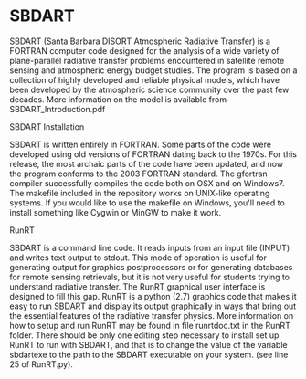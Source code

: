 # SBDART

SBDART (Santa Barbara DISORT Atmospheric Radiative Transfer) is a FORTRAN computer code designed for the analysis of a wide variety of plane-parallel radiative transfer problems encountered in satellite remote sensing and atmospheric energy budget studies. The program is based on a collection of highly developed and reliable physical models, which have been developed by the atmospheric science community over the past few decades. More information on the model is available from SBDART_Introduction.pdf

SBDART Installation

SBDART is written entirely in FORTRAN.  Some parts of the code were developed using old versions of FORTRAN dating back to the 1970s.   For this release, the most archaic parts of the code have been updated, and now the program conforms to the 2003 FORTRAN standard.  The gfortran compiler successfully compiles the code both on OSX and on Windows7.  The makefile included in the repository works on UNIX-like operating systems.  If you would like to use the makefile on Windows, you'll need to install something like Cygwin or MinGW to make it work.

RunRT

SBDART is a command line code.  It reads inputs from an input file (INPUT) and writes text output to stdout.  This mode of operation is
useful for generating output for graphics postprocessors or for generating databases for remote sensing retrievals, but it is not very
useful for students trying to understand radiative transfer. The RunRT graphical user interface is designed to fill this gap.
RunRT is a python (2.7) graphics code that makes it easy to run SBDART and display its output graphically in ways that bring out the essential features of the radiative transfer physics. More information on how to setup and run RunRT may be found in file runrtdoc.txt in the RunRT folder.  There should be only one editing step necessary to install set up RunRT to run with SBDART, and that is to change the value of the variable sbdartexe to the path to the SBDART executable on your system.  (see line 25 of RunRT.py).

  

